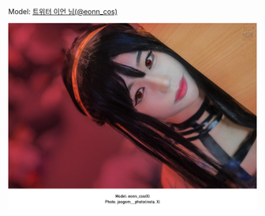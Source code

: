 ﻿---
dddd: 2023.12.17 서코
nickname: 이언
sns_type: x
sns_id: eonn_cos
---

Model: <a href="https://x.com/eonn_cos" target="_blank">트위터 이언 님(@eonn_cos)</a>

![returnDSC10197-Recovered.jpg](/assets/img/2023/12-17/returnDSC10197-Recovered.jpg)